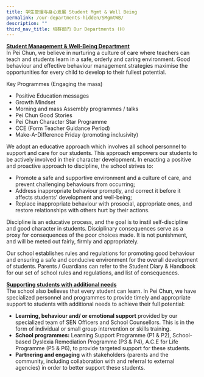 ```yaml
---
title: 学生管理与身心发展 Student Mgmt & Well Being
permalink: /our-departments-hidden/SMgmtWB/
description: ""
third_nav_title: 培群部门 Our Departments (H)
---
```

<b><u>Student Management & Well-Being Department</u></b><br>
In Pei Chun, we believe in nurturing a culture of care where teachers can teach and students learn in a safe, orderly and caring environment. Good behaviour and effective behaviour management strategies maximise the opportunities for every child to develop to their fullest potential.

Key Programmes (Engaging the mass)<br>
* Positive Education messages 
* Growth Mindset 
* Morning and mass Assembly programmes / talks 
* Pei Chun Good Stories 
* Pei Chun Character Star Programme 
* CCE (Form Teacher Guidance Period) 
* Make-A-Difference Friday (promoting inclusivity) 


We adopt an educative approach which involves all school personnel to support and care for our students. This approach empowers our students to be actively involved in their character development. In enacting a positive and proactive approach to discipline, the school strives to:<br>
* Promote a safe and supportive environment and a culture of care, and prevent challenging behaviours from occurring;
* Address inappropriate behaviour promptly, and correct it before it affects students’ development and well-being;
* Replace inappropriate behaviour with prosocial, appropriate ones, and restore relationships with others hurt by their actions.   

Discipline is an educative process, and the goal is to instil self-discipline and good character in students. Disciplinary consequences serve as a proxy for consequences of the poor choices made. It is not punishment, and will be meted out fairly, firmly and appropriately.

Our school establishes rules and regulations for promoting good behaviour and ensuring a safe and conducive environment for the overall development of students. Parents / Guardians can refer to the Student Diary & Handbook for our set of school rules and regulations, and list of consequences.

<b><u>Supporting students with additional needs</u></b><br>
The school also believes that every student can learn. In Pei Chun, we have specialized personnel and programmes to provide timely and appropriate support to students with additional needs to achieve their full potential: <br>
* <b>Learning, behaviour and/ or emotional support</b> provided by our specialized team of SEN Officers and School Counsellors. This is in the form of individual or small group intervention or skills training.<br>
* <b>School programmes:</b> Learning Support Programme (P1 & P2), School-based Dyslexia Remediation Programme (P3 & P4), A.C.E for Life Programme (P5 & P6), to provide targeted support for these students.<br>
* <b>Partnering and engaging</b> with stakeholders (parents and the community, including collaboration with and referral to external agencies) in order to better support these students.